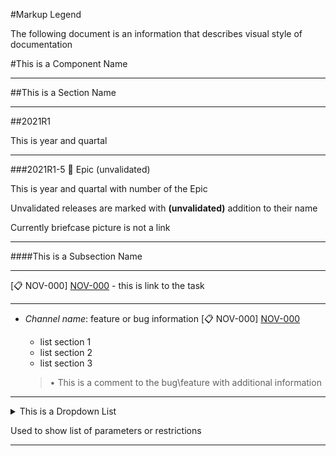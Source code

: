 [NOV-000]: https://sd.novait.com.ua/browse/NOV-000

#Markup Legend

The following document is an information that describes visual style of documentation

#This is a Component Name

***

##This is a Section Name

***

##2021R1

This is year and quartal

***

###2021R1-5 :briefcase: Epic (unvalidated)

This is year and quartal with number of the Epic

Unvalidated releases are marked with **(unvalidated)** addition to their name

Currently briefcase picture is not a link

***

####This is a Subsection Name

***

[:clipboard: NOV-000] [NOV-000] - this is link to the task

***

- *Channel name*: feature or bug information [:clipboard: NOV-000] [NOV-000]
	* list section 1
	* list section 2
	* list section 3

	> • This is a comment to the bug\feature with additional information

***

<details><summary>This is a Dropdown List</summary>
<p>
```
• Parameter 1
• Parameter 2
• Parameter 3
• Parameter 4
```
</p>
</details>

Used to show list of parameters or restrictions
***